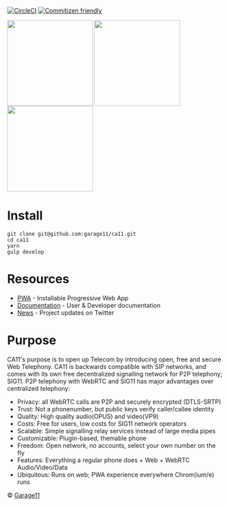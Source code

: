 [![CircleCI](https://circleci.com/gh/garage11/ca11/tree/develop.svg?style=shield)](https://circleci.com/gh/garage11/ca11/tree/develop)
[![Commitizen friendly](https://img.shields.io/badge/commitizen-friendly-brightgreen.svg)](http://commitizen.github.io/cz-cli/)

<img align="left" src="https://docs.ca11.io/screens/alice-new-session-input.png" height="200">
<img align="left" src="https://docs.ca11.io/screens/alice-dialing-bob.png" height="200">
<img src="https://docs.ca11.io/screens/alice-calling-with-bob.png" height="200">

# Install

    git clone git@github.com:garage11/ca11.git
    cd ca11
    yarn
    gulp develop


# Resources

* [PWA](https://ca11.io/) - Installable Progressive Web App
* [Documentation](https://docs.ca11.io) - User & Developer documentation
* [News](https://twitter.com/ca11_webrtc) - Project updates on Twitter


# Purpose
CA11's purpose is to open up Telecom by introducing open, free and secure
Web Telephony. CA11 is backwards compatible with SIP networks, and comes with its
own free decentralized signalling network for P2P telephony; SIG11. P2P telephony
with WebRTC and SIG11 has major advantages over centralized telephony:

* Privacy: all WebRTC calls are P2P and securely encrypted (DTLS-SRTP)
* Trust: Not a phonenumber, but public keys verify caller/callee identity
* Quality: High quality audio(OPUS) and video(VP9)
* Costs: Free for users, low costs for SIG11 network operators
* Scalable: Simple signalling relay services instead of large media pipes
* Customizable: Plugin-based, themable phone
* Freedom: Open network, no accounts, select your own number on the fly
* Features: Everything a regular phone does + Web + WebRTC Audio/Video/Data
* Ubiquitous: Runs on web; PWA experience everywhere Chrom(ium/e) runs


&copy; [Garage11](https://garage11.tech)
